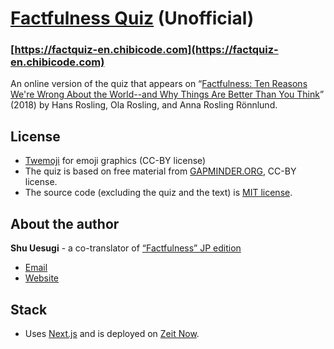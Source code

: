 # [Factfulness Quiz](https://factquiz-en.chibicode.com) (Unofficial)

### [https://factquiz-en.chibicode.com](https://factquiz-en.chibicode.com)

An online version of the quiz that appears on “[Factfulness: Ten Reasons We're Wrong About the World--and Why Things Are Better Than You Think](https://www.amazon.com/Factfulness-Reasons-World-Things-Better-ebook/dp/B0756J1LLV)” (2018) by Hans Rosling, Ola Rosling, and Anna Rosling Rönnlund.

## License

- [Twemoji](https://github.com/twitter/twemoji) for emoji graphics (CC-BY license)
- The quiz is based on free material from [GAPMINDER.ORG](https://www.gapminder.org/free-material/), CC-BY license.
- The source code (excluding the quiz and the text) is [MIT license](LICENSE-CODE.md).

## About the author

**Shu Uesugi** - a co-translator of [“Factfulness” JP edition](https://www.amazon.co.jp/dp/4822289605/ref=cm_sw_r_tw_dp_U_x_fnW4DbHNFDR1X)

- [Email](mailto:shu@chibicode.com)
- [Website](https://chibicode.com)

## Stack

- Uses [Next.js](https://nextjs.org/) and is deployed on [Zeit Now](https://zeit.co/).